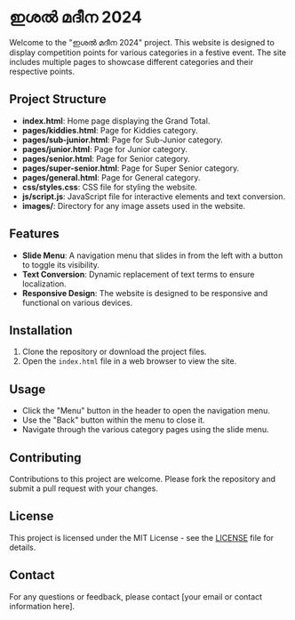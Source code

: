 # ഇശൽ മദീന 2024Welcome to the "ഇശൽ മദീന 2024" project. This website is designed to display competition points for various categories in a festive event. The site includes multiple pages to showcase different categories and their respective points.## Project Structure- **index.html**: Home page displaying the Grand Total.- **pages/kiddies.html**: Page for Kiddies category.- **pages/sub-junior.html**: Page for Sub-Junior category.- **pages/junior.html**: Page for Junior category.- **pages/senior.html**: Page for Senior category.- **pages/super-senior.html**: Page for Super Senior category.- **pages/general.html**: Page for General category.- **css/styles.css**: CSS file for styling the website.- **js/script.js**: JavaScript file for interactive elements and text conversion.- **images/**: Directory for any image assets used in the website.## Features- **Slide Menu**: A navigation menu that slides in from the left with a button to toggle its visibility.- **Text Conversion**: Dynamic replacement of text terms to ensure localization.- **Responsive Design**: The website is designed to be responsive and functional on various devices.## Installation1. Clone the repository or download the project files.2. Open the `index.html` file in a web browser to view the site.## Usage- Click the "Menu" button in the header to open the navigation menu.- Use the "Back" button within the menu to close it.- Navigate through the various category pages using the slide menu.## ContributingContributions to this project are welcome. Please fork the repository and submit a pull request with your changes.## LicenseThis project is licensed under the MIT License - see the [LICENSE](LICENSE) file for details.## ContactFor any questions or feedback, please contact [your email or contact information here].